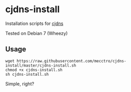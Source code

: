 # cjdns-install
Installation scripts for [cjdns](https://github.com/cjdelisle/cjdns)

Tested on Debian 7 (Wheezy)

Usage
-----
    wget https://raw.githubusercontent.com/mecctro/cjdns-install/master/cjdns-install.sh
    chmod +x cjdns-install.sh
    sh cjdns-install.sh

Simple, right?
